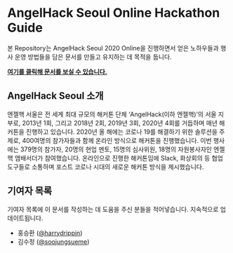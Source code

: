 # AngelHack Seoul Online Hackathon Guide

본 Repository는 AngelHack Seoul 2020 Online을 진행하면서 얻은 노하우들과 행사 운영 방법들을 담은 문서를 만들고 유지하는 데 목적을 둡니다.

[**여기를 클릭해 문서를 보실 수 있습니다.**](https://github.com/angelhackseoul/online-hackathon-guide/blob/master/GUIDE.md)

## AngelHack Seoul 소개
엔젤핵 서울은 전 세계 최대 규모의 해커톤 단체 ‘AngelHack(이하 엔젤핵)’의 서울 지부로, 2013년 1회, 그리고 2018년 2회, 2019년 3회, 2020년 4회를 거듭하며 매년 해커톤을 진행하고 있습니다.
2020년 올 해에는 코로나 19를 해결하기 위한 솔루션을 주제로, 400여명의 참가자들과 함께 온라인 방식으로 해커톤을 진행했습니다. 
이번 행사에는 379명의 참가자, 20명의 현업 멘토, 15명의 심사위원, 18명의 자원봉사자인 엔젤핵 앰배서더가 참여했습니다.
온라인으로 진행한 해커톤임에 Slack, 화상회의 등 협업 도구들로 소통하며 포스트 코로나 시대의 새로운 해커톤 방식을 제시했습니다.

## 기여자 목록

기여자 목록에 이 문서를 작성하는 데 도움을 주신 분들을 적어넣습니다. 지속적으로 업데이트됩니다.

* 홍승환 ([@harrydrippin](https://github.com/harrydrippin))
* 김수정 ([@soojungsueme](https://github.com/soojungsueme))
